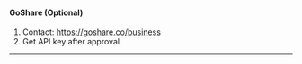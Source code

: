 #### GoShare (Optional)

1. Contact: <https://goshare.co/business>
2. Get API key after approval

---

